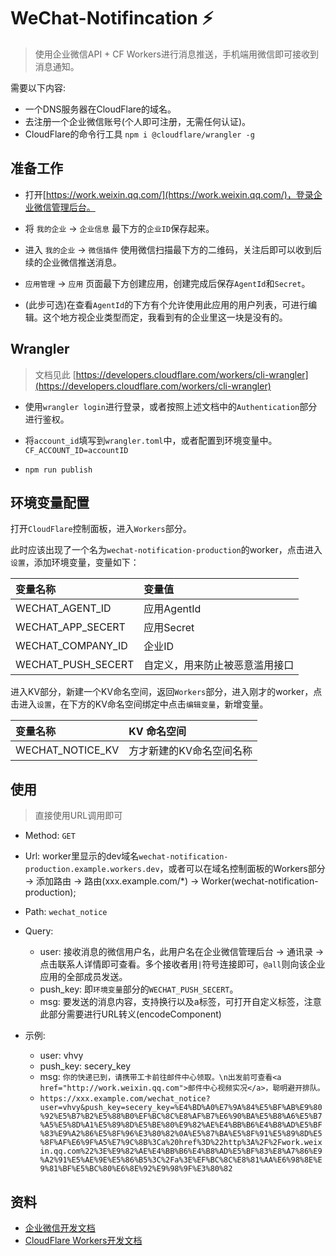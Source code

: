 # WeChat-Notifincation ⚡

> 使用企业微信API + CF Workers进行消息推送，手机端用微信即可接收到消息通知。

需要以下内容:

- 一个DNS服务器在CloudFlare的域名。
- 去注册一个企业微信账号(个人即可注册，无需任何认证)。
- CloudFlare的命令行工具 `npm i @cloudflare/wrangler -g`

## 准备工作

- 打开[https://work.weixin.qq.com/](https://work.weixin.qq.com/)，登录企业微信管理后台。

- 将 `我的企业` -> `企业信息` 最下方的`企业ID`保存起来。

- 进入 `我的企业` -> `微信插件` 使用微信扫描最下方的二维码，关注后即可以收到后续的企业微信推送消息。

- `应用管理` -> `应用` 页面最下方创建应用，创建完成后保存`AgentId`和`Secret`。

- (此步可选)在查看`AgentId`的下方有个允许使用此应用的用户列表，可进行编辑。这个地方视企业类型而定，我看到有的企业里这一块是没有的。

## Wrangler

> 文档见此 [https://developers.cloudflare.com/workers/cli-wrangler](https://developers.cloudflare.com/workers/cli-wrangler)

- 使用`wrangler login`进行登录，或者按照上述文档中的`Authentication`部分进行鉴权。

- 将`account_id`填写到`wrangler.toml`中，或者配置到环境变量中。`CF_ACCOUNT_ID=accountID`

- `npm run publish`

## 环境变量配置

打开`CloudFlare`控制面板，进入`Workers`部分。

此时应该出现了一个名为`wechat-notification-production`的worker，点击进入`设置`，添加环境变量，变量如下：

|    变量名称             |     变量值  
| :--------------------- | :-----------
| WECHAT_AGENT_ID        | 应用AgentId
| WECHAT_APP_SECERT      | 应用Secret
| WECHAT_COMPANY_ID      | 企业ID
| WECHAT_PUSH_SECERT     | 自定义，用来防止被恶意滥用接口

进入KV部分，新建一个KV命名空间，返回`Workers`部分，进入刚才的worker，点击进入`设置`，在下方的KV命名空间绑定中点击`编辑变量`，新增变量。

|    变量名称             |    KV 命名空间
| :--------------------- | :-----------
| WECHAT_NOTICE_KV       |  方才新建的KV命名空间名称

## 使用

> 直接使用URL调用即可

- Method: `GET`
- Url: worker里显示的dev域名`wechat-notification-production.example.workers.dev`，或者可以在域名控制面板的Workers部分 -> 添加路由 -> 路由(xxx.example.com/*) -> Worker(wechat-notification-production);
- Path: `wechat_notice`
- Query: 
  - user: 接收消息的微信用户名，此用户名在企业微信管理后台 -> 通讯录 -> 点击联系人详情即可查看。多个接收者用`|`符号连接即可，`@all`则向该企业应用的全部成员发送。
  - push_key: 即`环境变量`部分的`WECHAT_PUSH_SECERT`。
  - msg: 要发送的消息内容，支持换行以及a标签，可打开自定义标签，注意此部分需要进行URL转义(encodeComponent)

- 示例:
  - user: vhvy
  - push_key: secery_key
  - msg: `你的快递已到，请携带工卡前往邮件中心领取。\n出发前可查看<a href="http://work.weixin.qq.com">邮件中心视频实况</a>，聪明避开排队。`
  - `https://xxx.example.com/wechat_notice?user=vhvy&push_key=secery_key=%E4%BD%A0%E7%9A%84%E5%BF%AB%E9%80%92%E5%B7%B2%E5%88%B0%EF%BC%8C%E8%AF%B7%E6%90%BA%E5%B8%A6%E5%B7%A5%E5%8D%A1%E5%89%8D%E5%BE%80%E9%82%AE%E4%BB%B6%E4%B8%AD%E5%BF%83%E9%A2%86%E5%8F%96%E3%80%82%0A%E5%87%BA%E5%8F%91%E5%89%8D%E5%8F%AF%E6%9F%A5%E7%9C%8B%3Ca%20href%3D%22http%3A%2F%2Fwork.weixin.qq.com%22%3E%E9%82%AE%E4%BB%B6%E4%B8%AD%E5%BF%83%E8%A7%86%E9%A2%91%E5%AE%9E%E5%86%B5%3C%2Fa%3E%EF%BC%8C%E8%81%AA%E6%98%8E%E9%81%BF%E5%BC%80%E6%8E%92%E9%98%9F%E3%80%82`

## 资料

- [企业微信开发文档](https://work.weixin.qq.com/api/doc/90000/90135/90236)
- [CloudFlare Workers开发文档](https://developers.cloudflare.com/workers/)